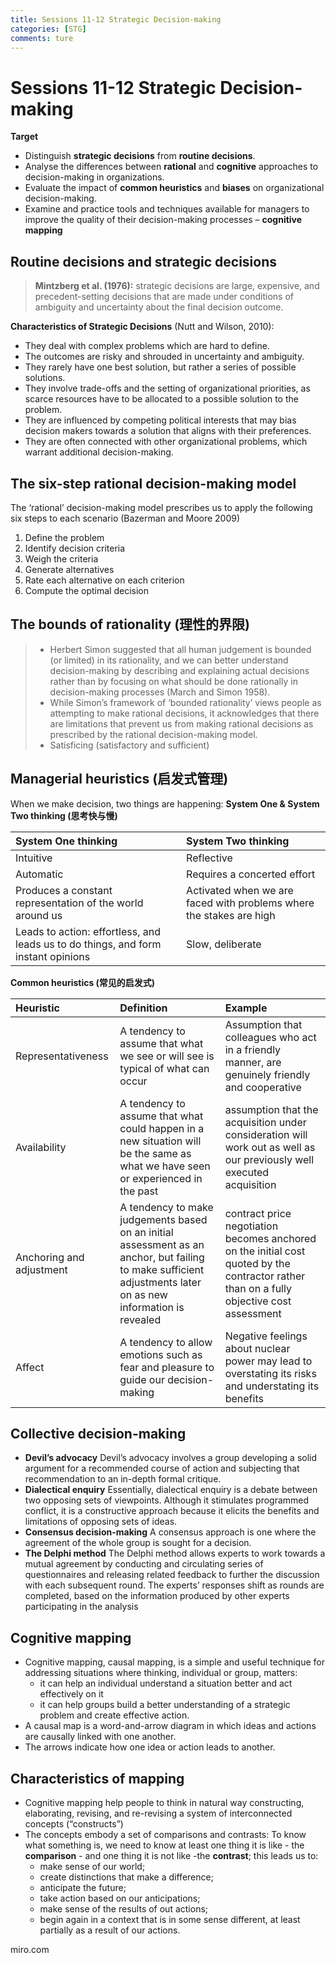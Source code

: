 ```yaml
---
title: Sessions 11-12 Strategic Decision-making
categories: [STG]
comments: ture
---
```

# Sessions 11-12 Strategic Decision-making

**Target**

- Distinguish **strategic decisions** from **routine decisions**.
- Analyse the differences between **rational** and **cognitive** approaches to decision-making in organizations.
- Evaluate the impact of **common heuristics** and **biases** on organizational decision-making.
- Examine and practice tools and techniques available for managers to improve the quality of their decision-making processes – **cognitive mapping**

## Routine decisions and strategic decisions

> **Mintzberg et al. (1976):**
> strategic decisions are large, expensive, and precedent-setting decisions that are made under conditions of ambiguity and uncertainty about the final decision outcome.

**Characteristics of Strategic Decisions** (Nutt and Wilson, 2010):

- They deal with complex problems which are hard to define.
- The outcomes are risky and shrouded in uncertainty and ambiguity.
- They rarely have one best solution, but rather a series of possible solutions.
- They involve trade-offs and the setting of organizational priorities, as scarce resources have to be allocated to a possible solution to the problem.
- They are influenced by competing political interests that may bias decision makers towards a solution that aligns with their preferences.
- They are often connected with other organizational problems, which warrant additional decision-making.

## The six-step rational decision-making model
The ‘rational’ decision-making model prescribes us to apply the following six steps to each scenario (Bazerman and Moore 2009)
1. Define the problem
2. Identify decision criteria
3. Weigh the criteria
4. Generate alternatives
5. Rate each alternative on each criterion
6. Compute the optimal decision

## The bounds of rationality (理性的界限)

> - Herbert Simon suggested that all human judgement is bounded (or limited) in its rationality, and we can better understand decision-making by describing and explaining actual decisions rather than by focusing on what should be done rationally in decision-making processes (March and Simon 1958). 
> - While Simon’s framework of ‘bounded rationality’ views people as attempting to make rational decisions, it acknowledges that there are limitations that prevent us from making rational decisions as prescribed by the rational decision-making model.
> - Satisficing (satisfactory and sufficient)

## Managerial heuristics (启发式管理)
When we make decision, two things are happening:
**System One & System Two thinking (思考快与慢)**

|System One thinking | System Two thinking |
| :---- | :---- |
| Intuitive | Reflective |
| Automatic | Requires a concerted effort |
| Produces a constant representation of the world around us | Activated when we are faced with problems where the stakes are high |
| Leads to action: effortless, and leads us to do things, and form instant opinions | Slow, deliberate |

**Common heuristics (常见的启发式)**

| Heuristic | Definition | Example |
|:----|:----|:----|
|Representativeness|A tendency to assume that what we see or will see is typical of what can occur|Assumption that colleagues who act in a friendly manner, are genuinely friendly and cooperative|
|Availability|A tendency to assume that what could happen in a new situation will be the same as what we have seen or experienced in the past|assumption that the acquisition under consideration will work out as well as our previously well executed acquisition|
|Anchoring and adjustment|A tendency to make judgements based on an initial assessment as an anchor, but failing to make sufficient adjustments later on as new information is revealed|contract price negotiation becomes anchored on the initial cost quoted by the contractor rather than on a fully objective cost assessment|
|Affect|A tendency to allow emotions such as fear and pleasure to guide our decision-making|Negative feelings about nuclear power may lead to overstating its risks and understating its benefits|


## Collective decision-making
- **Devil’s advocacy**
	Devil’s advocacy involves a group developing a solid argument for a recommended course of action and subjecting that recommendation to an in-depth formal critique.
- **Dialectical enquiry**
	Essentially, dialectical enquiry is a debate between two opposing sets of viewpoints. Although it stimulates programmed conflict, it is a constructive approach because it elicits the benefits and limitations of opposing sets of ideas.
- **Consensus decision-making**
	A consensus approach is one where the agreement of the whole group is sought for a decision.
- **The Delphi method**
	The Delphi method allows experts to work towards a mutual agreement by conducting and circulating series of questionnaires and releasing related feedback to further the discussion with each subsequent round. The experts’ responses shift as rounds are completed, based on the information produced by other experts participating in the analysis
## Cognitive mapping
- Cognitive mapping, causal mapping, is a simple and useful technique for addressing situations where thinking, individual or group, matters:
	- it can help an individual understand a situation better and act effectively on it
	- it can help groups build a better understanding of a strategic problem and create effective action.
- A causal map is a word-and-arrow diagram in which ideas and actions are causally linked with one another.
- The arrows indicate how one idea or action leads to another.

## Characteristics of mapping
- Cognitive mapping help people to think in natural way
	constructing, elaborating, revising, and re-revising a system of interconnected concepts (“constructs”)
- The concepts embody a set of comparisons and contrasts:
	To know what something is, we need to know at least one thing it is like - the **comparison** - and one thing it is not like -the **contrast**; this leads us to:
	- make sense of our world;
	- create distinctions that make a difference;
	- anticipate the future;
	- take action based on our anticipations;
	- make sense of the results of out actions;
	- begin again in a context that is in some sense different, at least partially as a result of our actions.

miro.com